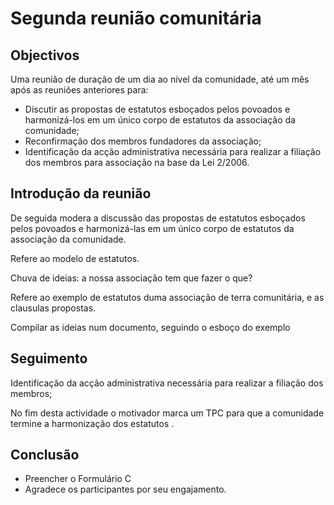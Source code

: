 # Segunda reunião comunitária

## Objectivos

Uma reunião de duração de um dia ao nível da comunidade, até um mês após as reuniões anteriores para:

* Discutir as propostas de estatutos esboçados pelos povoados e harmonizá-los em um único corpo de estatutos da associação da comunidade;
* Reconfirmação dos membros fundadores da associação;
* Identificação da acção administrativa necessária para realizar a filiação dos membros para associação na base da Lei 2/2006.

## Introdução da reunião

De seguida modera a discussão das propostas de estatutos esboçados pelos povoados e harmonizá-las em um único corpo de estatutos da associação da comunidade.

Refere ao modelo de estatutos.

Chuva de ideias: a nossa associação tem que fazer o que?

Refere ao exemplo de estatutos duma associação de terra comunitária, e as clausulas propostas.

Compilar as ideias num documento, seguindo o esboço do exemplo

## Seguimento

Identificação da acção administrativa necessária para realizar a filiação dos membros;

No fim desta actividade o motivador marca um TPC para que a comunidade termine a harmonização dos estatutos .

## Conclusão

* Preencher o Formulário C
* Agradece os participantes por seu engajamento.

